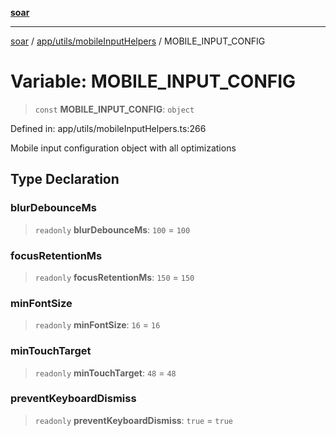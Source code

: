 [**soar**](../../../../README.md)

***

[soar](../../../../modules.md) / [app/utils/mobileInputHelpers](../README.md) / MOBILE\_INPUT\_CONFIG

# Variable: MOBILE\_INPUT\_CONFIG

> `const` **MOBILE\_INPUT\_CONFIG**: `object`

Defined in: app/utils/mobileInputHelpers.ts:266

Mobile input configuration object with all optimizations

## Type Declaration

### blurDebounceMs

> `readonly` **blurDebounceMs**: `100` = `100`

### focusRetentionMs

> `readonly` **focusRetentionMs**: `150` = `150`

### minFontSize

> `readonly` **minFontSize**: `16` = `16`

### minTouchTarget

> `readonly` **minTouchTarget**: `48` = `48`

### preventKeyboardDismiss

> `readonly` **preventKeyboardDismiss**: `true` = `true`
